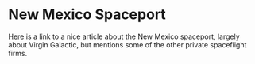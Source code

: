 # New Mexico Spaceport

[Here](http://news.bbc.co.uk/1/hi/sci/tech/4531018.stm) is a link to a nice article about the New Mexico spaceport, largely about Virgin Galactic, but mentions some of the other private spaceflight firms.

